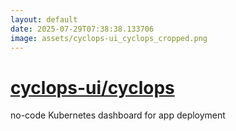 ```yaml
---
layout: default
date: 2025-07-29T07:38:38.133706
image: assets/cyclops-ui_cyclops_cropped.png
---
```


# [cyclops-ui/cyclops](https://github.com/cyclops-ui/cyclops)

no-code Kubernetes dashboard for app deployment
